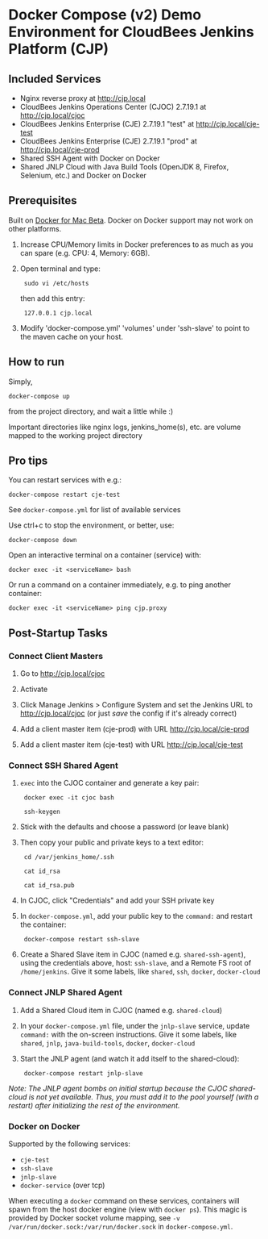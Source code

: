 # Docker Compose (v2) Demo Environment for CloudBees Jenkins Platform (CJP)

## Included Services
* Nginx reverse proxy at http://cjp.local
* CloudBees Jenkins Operations Center (CJOC) 2.7.19.1 at http://cjp.local/cjoc
* CloudBees Jenkins Enterprise (CJE) 2.7.19.1 "test" at http://cjp.local/cje-test
* CloudBees Jenkins Enterprise (CJE) 2.7.19.1 "prod" at http://cjp.local/cje-prod
* Shared SSH Agent with Docker on Docker
* Shared JNLP Cloud with Java Build Tools (OpenJDK 8, Firefox, Selenium, etc.) and Docker on Docker

## Prerequisites

Built on [Docker for Mac Beta](https://blog.docker.com/2016/03/docker-for-mac-windows-beta/). Docker on Docker support may not work on other platforms.

1. Increase CPU/Memory limits in Docker preferences to as much as you can spare (e.g. CPU: 4, Memory: 6GB).

2. Open terminal and type:

        sudo vi /etc/hosts

    then add this entry:

        127.0.0.1 cjp.local

3. Modify 'docker-compose.yml' 'volumes' under 'ssh-slave' to point to the maven cache on your host.

## How to run

Simply,

    docker-compose up

from the project directory, and wait a little while :)

Important directories like nginx logs, jenkins_home(s), etc. are volume mapped to the working project directory

## Pro tips

You can restart services with e.g.:

    docker-compose restart cje-test

See `` docker-compose.yml `` for list of available services

Use ctrl+c to stop the environment, or better, use:

    docker-compose down

Open an interactive terminal on a container (service) with:

    docker exec -it <serviceName> bash

Or run a command on a container immediately, e.g. to ping another container:

    docker exec -it <serviceName> ping cjp.proxy

## Post-Startup Tasks

### Connect Client Masters

1. Go to http://cjp.local/cjoc

2. Activate

3. Click Manage Jenkins > Configure System and set the Jenkins URL to http://cjp.local/cjoc (or just _save_ the config if it's already correct)

4. Add a client master item (cje-prod) with URL http://cjp.local/cje-prod

5. Add a client master item (cje-test) with URL  http://cjp.local/cje-test

### Connect SSH Shared Agent

1. `` exec `` into the CJOC container and generate a key pair:

        docker exec -it cjoc bash

        ssh-keygen

2. Stick with the defaults and choose a password (or leave blank)

3. Then copy your public and private keys to a text editor:

        cd /var/jenkins_home/.ssh

        cat id_rsa

        cat id_rsa.pub

4. In CJOC, click "Credentials" and add your SSH private key

5. In ``docker-compose.yml``, add your public key to the ``command:`` and restart the container:

        docker-compose restart ssh-slave

6. Create a Shared Slave item in CJOC (named e.g. ``shared-ssh-agent``), using the credentials above, host: ``ssh-slave``, and a Remote FS root of ``/home/jenkins``. Give it some labels, like ``shared``, ``ssh``, ``docker``, ``docker-cloud``

### Connect JNLP Shared Agent

1. Add a Shared Cloud item in CJOC (named e.g. `` shared-cloud ``)

2. In your `` docker-compose.yml `` file, under the `` jnlp-slave `` service, update `` command: ``  with the on-screen instructions. Give it some labels, like ``shared``, ``jnlp``, ``java-build-tools``, ``docker``, ``docker-cloud``

3. Start the JNLP agent (and watch it add itself to the shared-cloud):

        docker-compose restart jnlp-slave

*Note: The JNLP agent bombs on initial startup because the CJOC shared-cloud is not yet available. Thus, you must add it to the pool yourself (with a restart) after initializing the rest of the environment.*

### Docker on Docker

Supported by the following services:

* ``cje-test``
* ``ssh-slave``
* ``jnlp-slave``
* ``docker-service`` (over tcp)

When executing a ``docker`` command on these services, containers will spawn from the host docker engine (view with ``docker ps``). This magic is provided by Docker socket volume mapping, see ``-v /var/run/docker.sock:/var/run/docker.sock`` in ``docker-compose.yml``.

